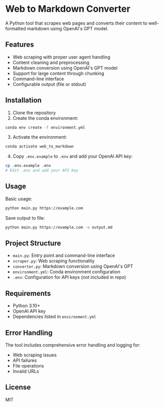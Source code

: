 # Web to Markdown Converter

A Python tool that scrapes web pages and converts their content to well-formatted markdown using OpenAI's GPT model.

## Features

- Web scraping with proper user agent handling
- Content cleaning and preprocessing
- Markdown conversion using OpenAI's GPT model
- Support for large content through chunking
- Command-line interface
- Configurable output (file or stdout)

## Installation

1. Clone the repository
2. Create the conda environment:
```bash
conda env create -f environment.yml
```
3. Activate the environment:
```bash
conda activate web_to_markdown
```
4. Copy `.env.example` to `.env` and add your OpenAI API key:
```bash
cp .env.example .env
# Edit .env and add your API key
```

## Usage

Basic usage:
```bash
python main.py https://example.com
```

Save output to file:
```bash
python main.py https://example.com -o output.md
```

## Project Structure

- `main.py`: Entry point and command-line interface
- `scraper.py`: Web scraping functionality
- `converter.py`: Markdown conversion using OpenAI's GPT
- `environment.yml`: Conda environment configuration
- `.env`: Configuration for API keys (not included in repo)

## Requirements

- Python 3.10+
- OpenAI API key
- Dependencies listed in `environment.yml`

## Error Handling

The tool includes comprehensive error handling and logging for:
- Web scraping issues
- API failures
- File operations
- Invalid URLs

## License

MIT
